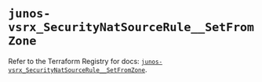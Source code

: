 # `junos-vsrx_SecurityNatSourceRule__SetFromZone`

Refer to the Terraform Registry for docs: [`junos-vsrx_SecurityNatSourceRule__SetFromZone`](https://registry.terraform.io/providers/juniper/junos-vsrx/20.32.106/docs/resources/security_nat_source_rule__set_from_zone).
